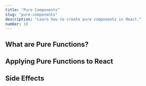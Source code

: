 ```yaml
---
title: "Pure Components"
slug: "pure-components"
description: "Learn how to create pure components in React."
number: 10
---
```


## What are Pure Functions?

## Applying Pure Functions to React

## Side Effects

